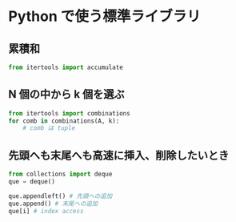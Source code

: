 # Python で使う標準ライブラリ

## 累積和

```python
from itertools import accumulate
```

## N 個の中から k 個を選ぶ

```python
from itertools import combinations
for comb in combinations(A, k):
    # comb は tuple
```

## 先頭へも末尾へも高速に挿入、削除したいとき

```python
from collections import deque
que = deque()

que.appendleft() # 先頭への追加
que.append() # 末尾への追加
que[i] # index access
```